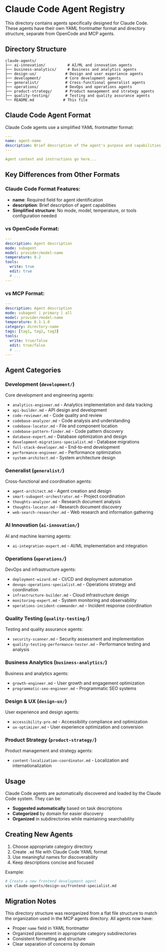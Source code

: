# Claude Code Agent Registry

This directory contains agents specifically designed for Claude Code. These agents have their own YAML frontmatter format and directory structure, separate from OpenCode and MCP agents.

## Directory Structure

```
claude-agents/
├── ai-innovation/          # AI/ML and innovation agents
├── business-analytics/     # Business and analytics agents
├── design-ux/             # Design and user experience agents
├── development/           # Core development agents
├── generalist/            # Cross-functional generalist agents
├── operations/            # DevOps and operations agents
├── product-strategy/      # Product management and strategy agents
├── quality-testing/       # Testing and quality assurance agents
└── README.md             # This file
```

## Claude Code Agent Format

Claude Code agents use a simplified YAML frontmatter format:

```yaml
---
name: agent-name
description: Brief description of the agent's purpose and capabilities
---

Agent context and instructions go here...
```

## Key Differences from Other Formats

### **Claude Code Format Features:**
- **name**: Required field for agent identification
- **description**: Brief description of agent capabilities
- **Simplified structure**: No mode, model, temperature, or tools configuration needed

### **vs OpenCode Format:**
```yaml
---
description: Agent description
mode: subagent
model: provider/model-name
temperature: 0.2
tools:
  write: true
  edit: true
  # ...
---
```

### **vs MCP Format:**
```yaml
---
description: Agent description
mode: subagent | primary | all
model: provider/model-name
temperature: 0.1-1.0
category: directory-name
tags: [tag1, tag2, tag3]
tools:
  write: true/false
  edit: true/false
  # ...
---
```

## Agent Categories

### **Development** (`development/`)
Core development and engineering agents:
- `analytics-engineer.md` - Analytics implementation and data tracking
- `api-builder.md` - API design and development
- `code-reviewer.md` - Code quality and review
- `codebase-analyzer.md` - Code analysis and understanding
- `codebase-locator.md` - File and component location
- `codebase-pattern-finder.md` - Code pattern discovery
- `database-expert.md` - Database optimization and design
- `development-migrations-specialist.md` - Database migrations
- `full-stack-developer.md` - End-to-end development
- `performance-engineer.md` - Performance optimization
- `system-architect.md` - System architecture design

### **Generalist** (`generalist/`)
Cross-functional and coordination agents:
- `agent-architect.md` - Agent creation and design
- `smart-subagent-orchestrator.md` - Project coordination
- `thoughts-analyzer.md` - Research document analysis
- `thoughts-locator.md` - Research document discovery
- `web-search-researcher.md` - Web research and information gathering

### **AI Innovation** (`ai-innovation/`)
AI and machine learning agents:
- `ai-integration-expert.md` - AI/ML implementation and integration

### **Operations** (`operations/`)
DevOps and infrastructure agents:
- `deployment-wizard.md` - CI/CD and deployment automation
- `devops-operations-specialist.md` - Operations strategy and coordination
- `infrastructure-builder.md` - Cloud infrastructure design
- `monitoring-expert.md` - System monitoring and observability
- `operations-incident-commander.md` - Incident response coordination

### **Quality Testing** (`quality-testing/`)
Testing and quality assurance agents:
- `security-scanner.md` - Security assessment and implementation
- `quality-testing-performance-tester.md` - Performance testing and analysis

### **Business Analytics** (`business-analytics/`)
Business and analytics agents:
- `growth-engineer.md` - User growth and engagement optimization
- `programmatic-seo-engineer.md` - Programmatic SEO systems

### **Design & UX** (`design-ux/`)
User experience and design agents:
- `accessibility-pro.md` - Accessibility compliance and optimization
- `ux-optimizer.md` - User experience optimization and conversion

### **Product Strategy** (`product-strategy/`)
Product management and strategy agents:
- `content-localization-coordinator.md` - Localization and internationalization

## Usage

Claude Code agents are automatically discovered and loaded by the Claude Code system. They can be:

- **Suggested automatically** based on task descriptions
- **Categorized** by domain for easier discovery
- **Organized** in subdirectories while maintaining searchability

## Creating New Agents

1. Choose appropriate category directory
2. Create `.md` file with Claude Code YAML format
3. Use meaningful names for discoverability
4. Keep descriptions concise and focused

Example:
```bash
# Create a new frontend development agent
vim claude-agents/design-ux/frontend-specialist.md
```

## Migration Notes

This directory structure was reorganized from a flat file structure to match the organization used in the MCP agents directory. All agents now have:

- Proper `name` field in YAML frontmatter
- Organized placement in appropriate category subdirectories
- Consistent formatting and structure
- Clear separation of concerns by domain


